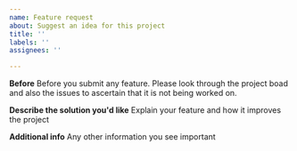 ```yaml
---
name: Feature request
about: Suggest an idea for this project
title: ''
labels: ''
assignees: ''

---
```


**Before**
Before you submit any feature. Please look through the project boad and also the issues to ascertain that it is not being worked on.

**Describe the solution you'd like**
Explain your feature and how it improves the project

**Additional info**
Any other information you see important